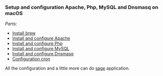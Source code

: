 ### Setup and configuration Apache, Php, MySQL and Dnsmasq on macOS

*Parts*:
* [Install brew](brew.md)
* [Install and configure Apache](apache.md)
* [Install and configure Php](php.md)
* [Install and configure MySQL](mysql.md)
* [Install and configure Dnsmasq](dnsmasq.md)
* [Configuration cron](cron.md)

All the configuration and a little more can do [sage](https://github.com/ytorbyk/sage) application.
